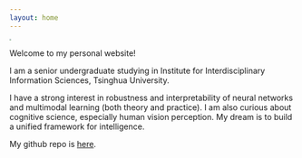 ```yaml
---
layout: home
---
```


<img src="E:\GitHub\lst627.github.io\assets\photos\photo.jpg" style="zoom:20%;" />

Welcome to my personal website!

I am a senior undergraduate studying in Institute for Interdisciplinary Information Sciences, Tsinghua University. 

I have a strong interest in robustness and interpretability of neural networks and multimodal learning (both theory and practice). I am also curious about cognitive science, especially human vision perception. My dream is to build a unified framework for intelligence.

My github repo is [here](https://github.com/lst627).